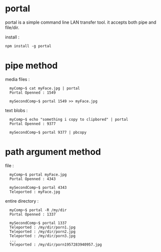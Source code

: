 # portal

portal is a simple command line LAN transfer tool.  it accepts both pipe and file/dir.  

install :

`npm install -g portal`

# pipe method

media files :

```
  myComp~$ cat myFace.jpg | portal
  Portal Openned : 1549

  mySecondComp~$ portal 1549 >> myFace.jpg
```

text blobs : 

```
  myComp~$ echo "something i copy to clipbored" | portal
  Portal Openned : 9377

  mySecondComp~$ portal 9377 | pbcopy
```

# path argument method

file :

```
  myComp~$ portal myFace.jpg
  Portal Openned : 4343

  mySecondComp~$ portal 4343
  Teleported : myFace.jpg
```

entire directory : 

```
  myComp~$ portal -R /my/dir
  Portal Openned : 1337

  mySecondComp~$ portal 1337
  Teleported : /my/dir/porn1.jpg
  Teleported : /my/dir/porn2.jpg
  Teleported : /my/dir/porn3.jpg
  ...
  Teleported : /my/dir/porn1957283940957.jpg
```
